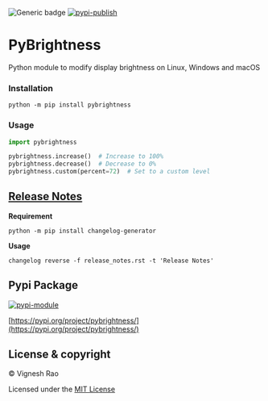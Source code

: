 ![Generic badge](https://img.shields.io/badge/Platform-Linux|MacOS|Windows-1f425f.svg)
[![pypi-publish](https://github.com/thevickypedia/pybrightness/actions/workflows/python-publish.yml/badge.svg)](https://github.com/thevickypedia/pybrightness/actions/workflows/python-publish.yml)

# PyBrightness
Python module to modify display brightness on Linux, Windows and macOS

### Installation
```shell
python -m pip install pybrightness
```

### Usage
```python
import pybrightness

pybrightness.increase()  # Increase to 100%
pybrightness.decrease()  # Decrease to 0%
pybrightness.custom(percent=72)  # Set to a custom level
```

## [Release Notes](https://github.com/thevickypedia/pybrightness/blob/main/release_notes.rst)
**Requirement**
```shell
python -m pip install changelog-generator
```

**Usage**
```shell
changelog reverse -f release_notes.rst -t 'Release Notes'
```

## Pypi Package
[![pypi-module](https://img.shields.io/badge/Software%20Repository-pypi-1f425f.svg)](https://packaging.python.org/tutorials/packaging-projects/)

[https://pypi.org/project/pybrightness/](https://pypi.org/project/pybrightness/)

## License & copyright

&copy; Vignesh Rao

Licensed under the [MIT License](https://github.com/thevickypedia/pybrightness/blob/main/LICENSE)
